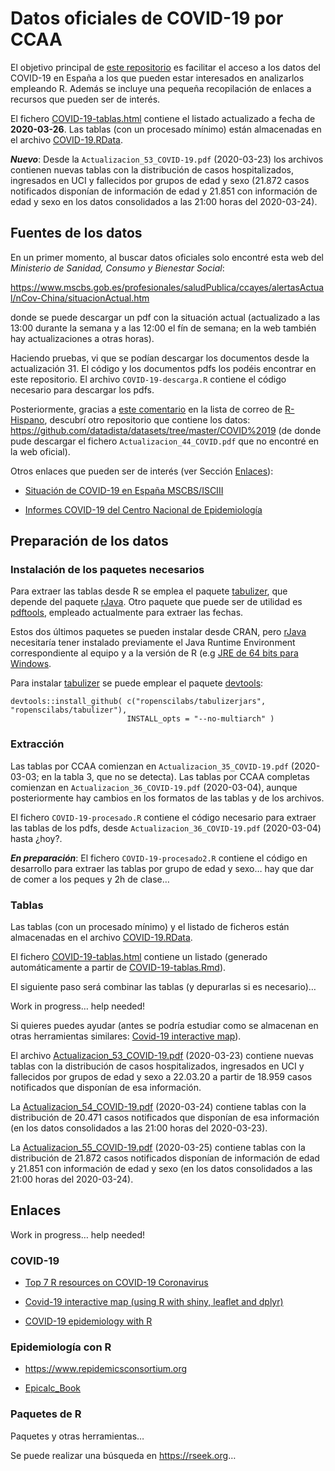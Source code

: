 
# Datos oficiales de COVID-19 por CCAA

<!-- 
Readme.md is generated from Readme.Rmd. 
Please edit that file 

Pendiente:

- Establecer fecha y último fichero pdf en cabecera YAML
  (actualizar texto con rmarkdown::metadata?).
  
- Combinar tablas

- Añadir enlaces

-->

El objetivo principal de [este
repositorio](https://github.com/rubenfcasal/COVID-19) es facilitar el
acceso a los datos del COVID-19 en España a los que pueden estar
interesados en analizarlos empleando R. Además se incluye una pequeña
recopilación de enlaces a recursos que pueden ser de interés.

El fichero [COVID-19-tablas.html](COVID-19-tablas.html) contiene el
listado actualizado a fecha de **2020-03-26**. Las tablas (con un
procesado mínimo) están almacenadas en el archivo
[COVID-19.RData](COVID-19.RData).

***Nuevo***: Desde la `Actualizacion_53_COVID-19.pdf` (2020-03-23) los
archivos contienen nuevas tablas con la distribución de casos
hospitalizados, ingresados en UCI y fallecidos por grupos de edad y sexo
(21.872 casos notificados disponían de información de edad y 21.851 con
información de edad y sexo en los datos consolidados a las 21:00 horas
del 2020-03-24).

## Fuentes de los datos

En un primer momento, al buscar datos oficiales solo encontré esta web
del *Ministerio de Sanidad, Consumo y Bienestar
Social*:

<https://www.mscbs.gob.es/profesionales/saludPublica/ccayes/alertasActual/nCov-China/situacionActual.htm>

donde se puede descargar un pdf con la situación actual (actualizado a
las 13:00 durante la semana y a las 12:00 el fín de semana; en la web
también hay actualizaciones a otras horas).

Haciendo pruebas, vi que se podían descargar los documentos desde la
actualización 31. El código y los documentos pdfs los podéis encontrar
en este repositorio. El archivo `COVID-19-descarga.R` contiene el código
necesario para descargar los pdfs.

Posteriormente, gracias a [este
comentario](https://hypatia.math.ethz.ch/pipermail/r-help-es/2020-March/013753.html)
en la lista de correo de [R-Hispano](http://r-es.org), descubrí otro
repositorio que contiene los datos:
<https://github.com/datadista/datasets/tree/master/COVID%2019> (de donde
pude descargar el fichero `Actualizacion_44_COVID.pdf` que no encontré
en la web oficial).

Otros enlaces que pueden ser de interés (ver Sección
[Enlaces](#enlaces)):

  - [Situación de COVID-19 en España
    MSCBS/ISCIII](https://covid19.isciii.es)

  - [Informes COVID-19 del Centro Nacional de
    Epidemiología](https://www.isciii.es/QueHacemos/Servicios/VigilanciaSaludPublicaRENAVE/EnfermedadesTransmisibles/Paginas/InformesCOVID-19.aspx)

## Preparación de los datos

### Instalación de los paquetes necesarios

Para extraer las tablas desde R se emplea el paquete
[tabulizer](https://docs.ropensci.org/tabulizer), que depende del
paquete [rJava](https://rforge.net/rJava). Otro paquete que puede ser de
utilidad es [pdftools](https://docs.ropensci.org/pdftools), empleado
actualmente para extraer las fechas.

Estos dos últimos paquetes se pueden instalar desde CRAN, pero [rJava]()
necesitaría tener instalado previamente el Java Runtime Environment
correspondiente al equipo y a la versión de R (e.g [JRE de 64 bits para
Windows](https://www.java.com/es/download/windows-64bit.jsp).

Para instalar [tabulizer](https://docs.ropensci.org/tabulizer) se puede
emplear el paquete
    [devtools](https://devtools.r-lib.org):

    devtools::install_github( c("ropenscilabs/tabulizerjars", "ropenscilabs/tabulizer"), 
                              INSTALL_opts = "--no-multiarch" )

### Extracción

Las tablas por CCAA comienzan en `Actualizacion_35_COVID-19.pdf`
(2020-03-03; en la tabla 3, que no se detecta). Las tablas por CCAA
completas comienzan en `Actualizacion_36_COVID-19.pdf` (2020-03-04),
aunque posteriormente hay cambios en los formatos de las tablas y de los
archivos.

El fichero `COVID-19-procesado.R` contiene el código necesario para
extraer las tablas de los pdfs, desde `Actualizacion_36_COVID-19.pdf`
(2020-03-04) hasta ¿hoy?.

***En preparación***: El fichero `COVID-19-procesado2.R` contiene el
código en desarrollo para extraer las tablas por grupo de edad y sexo…
hay que dar de comer a los peques y 2h de clase…

### Tablas

Las tablas (con un procesado mínimo) y el listado de ficheros están
almacenadas en el archivo [COVID-19.RData](COVID-19.RData).

El fichero [COVID-19-tablas.html](COVID-19-tablas.html) contiene un
listado (generado automáticamente a partir de
[COVID-19-tablas.Rmd](COVID-19-tablas.Rmd)).

El siguiente paso será combinar las tablas (y depurarlas si es
necesario)…

Work in progress… help needed\!

Si quieres puedes ayudar (antes se podría estudiar como se almacenan en
otras herramientas similares: [Covid-19 interactive
map](http://r-posts.com/covid-19-interactive-map-using-r-with-shiny-leaflet-and-dplyr)).

El archivo
[Actualizacion\_53\_COVID-19.pdf](Actualizacion_53_COVID-19.pdf)
(2020-03-23) contiene nuevas tablas con la distribución de casos
hospitalizados, ingresados en UCI y fallecidos por grupos de edad y sexo
a 22.03.20 a partir de 18.959 casos notificados que disponían de esa
información.

La [Actualizacion\_54\_COVID-19.pdf](Actualizacion_54_COVID-19.pdf)
(2020-03-24) contiene tablas con la distribución de 20.471 casos
notificados que disponían de esa información (en los datos consolidados
a las 21:00 horas del 2020-03-23).

La [Actualizacion\_55\_COVID-19.pdf](Actualizacion_55_COVID-19.pdf)
(2020-03-25) contiene tablas con la distribución de 21.872 casos
notificados disponían de información de edad y 21.851 con información de
edad y sexo (en los datos consolidados a las 21:00 horas del
2020-03-24).

## Enlaces

Work in progress… help needed\!

### COVID-19

  - [Top 7 R resources on COVID-19
    Coronavirus](https://www.statsandr.com/blog/top-r-resources-on-covid-19-coronavirus)

  - [Covid-19 interactive map (using R with shiny, leaflet and
    dplyr)](http://r-posts.com/covid-19-interactive-map-using-r-with-shiny-leaflet-and-dplyr)

  - [COVID-19 epidemiology with
    R](https://rviews.rstudio.com/2020/03/05/covid-19-epidemiology-with-r)

### Epidemiología con R

  - <https://www.repidemicsconsortium.org>

  - [Epicalc\_Book](https://cran.r-project.org/doc/contrib/Epicalc_Book.pdf)

### Paquetes de R

Paquetes y otras herramientas…

Se puede realizar una búsqueda en <https://rseek.org>…
